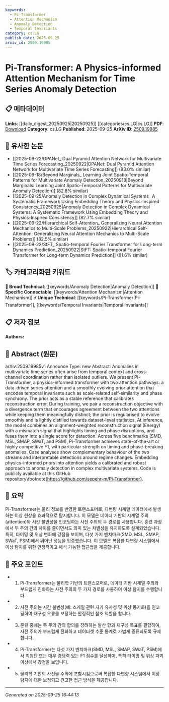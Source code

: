 ```yaml
---
keywords:
  - Pi-Transformer
  - Attention Mechanism
  - Anomaly Detection
  - Temporal Invariants
category: cs.LG
publish_date: 2025-09-25
arxiv_id: 2509.19985
---
```


<!-- KEYWORD_LINKING_METADATA:
{
  "processed_timestamp": "2025-09-25T16:44:13.710193",
  "vocabulary_version": "1.0",
  "selected_keywords": [
    "Pi-Transformer",
    "Attention Mechanism",
    "Anomaly Detection",
    "Temporal Invariants"
  ],
  "rejected_keywords": [],
  "similarity_scores": {
    "Pi-Transformer": 0.8,
    "Attention Mechanism": 0.85,
    "Anomaly Detection": 0.78,
    "Temporal Invariants": 0.75
  },
  "extraction_method": "AI_prompt_based",
  "budget_applied": true,
  "candidates_json": {
    "candidates": [
      {
        "surface": "Pi-Transformer",
        "canonical": "Pi-Transformer",
        "aliases": [
          "Physics-informed Transformer"
        ],
        "category": "unique_technical",
        "rationale": "Introduces a novel transformer variant specifically designed for anomaly detection in time series.",
        "novelty_score": 0.85,
        "connectivity_score": 0.65,
        "specificity_score": 0.9,
        "link_intent_score": 0.8
      },
      {
        "surface": "Attention Mechanism",
        "canonical": "Attention Mechanism",
        "aliases": [
          "Attention"
        ],
        "category": "specific_connectable",
        "rationale": "Central to the model's architecture, facilitating connections to existing work on attention mechanisms.",
        "novelty_score": 0.4,
        "connectivity_score": 0.88,
        "specificity_score": 0.7,
        "link_intent_score": 0.85
      },
      {
        "surface": "Anomaly Detection",
        "canonical": "Anomaly Detection",
        "aliases": [
          "Outlier Detection"
        ],
        "category": "broad_technical",
        "rationale": "Core application area of the research, linking to a broad range of anomaly detection studies.",
        "novelty_score": 0.3,
        "connectivity_score": 0.75,
        "specificity_score": 0.65,
        "link_intent_score": 0.78
      },
      {
        "surface": "Temporal Invariants",
        "canonical": "Temporal Invariants",
        "aliases": [
          "Temporal Consistency"
        ],
        "category": "unique_technical",
        "rationale": "Key concept in the model's design, emphasizing the role of stable temporal features.",
        "novelty_score": 0.7,
        "connectivity_score": 0.6,
        "specificity_score": 0.8,
        "link_intent_score": 0.75
      }
    ],
    "ban_list_suggestions": [
      "multivariate time series",
      "state-of-the-art",
      "case analyses"
    ]
  },
  "decisions": [
    {
      "candidate_surface": "Pi-Transformer",
      "resolved_canonical": "Pi-Transformer",
      "decision": "linked",
      "scores": {
        "novelty": 0.85,
        "connectivity": 0.65,
        "specificity": 0.9,
        "link_intent": 0.8
      }
    },
    {
      "candidate_surface": "Attention Mechanism",
      "resolved_canonical": "Attention Mechanism",
      "decision": "linked",
      "scores": {
        "novelty": 0.4,
        "connectivity": 0.88,
        "specificity": 0.7,
        "link_intent": 0.85
      }
    },
    {
      "candidate_surface": "Anomaly Detection",
      "resolved_canonical": "Anomaly Detection",
      "decision": "linked",
      "scores": {
        "novelty": 0.3,
        "connectivity": 0.75,
        "specificity": 0.65,
        "link_intent": 0.78
      }
    },
    {
      "candidate_surface": "Temporal Invariants",
      "resolved_canonical": "Temporal Invariants",
      "decision": "linked",
      "scores": {
        "novelty": 0.7,
        "connectivity": 0.6,
        "specificity": 0.8,
        "link_intent": 0.75
      }
    }
  ]
}
-->

# Pi-Transformer: A Physics-informed Attention Mechanism for Time Series Anomaly Detection

## 📋 메타데이터

**Links**: [[daily_digest_20250925|20250925]] [[categories/cs.LG|cs.LG]]
**PDF**: [Download](https://arxiv.org/pdf/2509.19985.pdf)
**Category**: cs.LG
**Published**: 2025-09-25
**ArXiv ID**: [2509.19985](https://arxiv.org/abs/2509.19985)

## 🔗 유사한 논문
- [[2025-09-22/DPANet_ Dual Pyramid Attention Network for Multivariate Time Series Forecasting_20250922|DPANet: Dual Pyramid Attention Network for Multivariate Time Series Forecasting]] (83.0% similar)
- [[2025-09-18/Beyond Marginals_ Learning Joint Spatio-Temporal Patterns for Multivariate Anomaly Detection_20250918|Beyond Marginals: Learning Joint Spatio-Temporal Patterns for Multivariate Anomaly Detection]] (82.8% similar)
- [[2025-09-25/Anomaly Detection in Complex Dynamical Systems_ A Systematic Framework Using Embedding Theory and Physics-Inspired Consistency_20250925|Anomaly Detection in Complex Dynamical Systems: A Systematic Framework Using Embedding Theory and Physics-Inspired Consistency]] (82.7% similar)
- [[2025-09-22/Hierarchical Self-Attention_ Generalizing Neural Attention Mechanics to Multi-Scale Problems_20250922|Hierarchical Self-Attention: Generalizing Neural Attention Mechanics to Multi-Scale Problems]] (82.5% similar)
- [[2025-09-22/StFT_ Spatio-temporal Fourier Transformer for Long-term Dynamics Prediction_20250922|StFT: Spatio-temporal Fourier Transformer for Long-term Dynamics Prediction]] (81.6% similar)

## 🏷️ 카테고리화된 키워드
**🧠 Broad Technical**: [[keywords/Anomaly Detection|Anomaly Detection]]
**🔗 Specific Connectable**: [[keywords/Attention Mechanism|Attention Mechanism]]
**⚡ Unique Technical**: [[keywords/Pi-Transformer|Pi-Transformer]], [[keywords/Temporal Invariants|Temporal Invariants]]

## 📋 저자 정보

**Authors:** 

## 📄 Abstract (원문)

arXiv:2509.19985v1 Announce Type: new 
Abstract: Anomalies in multivariate time series often arise from temporal context and cross-channel coordination rather than isolated outliers. We present Pi-Transformer, a physics-informed transformer with two attention pathways: a data-driven series attention and a smoothly evolving prior attention that encodes temporal invariants such as scale-related self-similarity and phase synchrony. The prior acts as a stable reference that calibrates reconstruction error. During training, we pair a reconstruction objective with a divergence term that encourages agreement between the two attentions while keeping them meaningfully distinct; the prior is regularised to evolve smoothly and is lightly distilled towards dataset-level statistics. At inference, the model combines an alignment-weighted reconstruction signal (Energy) with a mismatch signal that highlights timing and phase disruptions, and fuses them into a single score for detection. Across five benchmarks (SMD, MSL, SMAP, SWaT, and PSM), Pi-Transformer achieves state-of-the-art or highly competitive F1, with particular strength on timing and phase-breaking anomalies. Case analyses show complementary behaviour of the two streams and interpretable detections around regime changes. Embedding physics-informed priors into attention yields a calibrated and robust approach to anomaly detection in complex multivariate systems. Code is publicly available at this GitHub repository\footnote{https://github.com/sepehr-m/Pi-Transformer}.

## 📝 요약

Pi-Transformer는 물리 정보를 반영한 트랜스포머로, 다변량 시계열 데이터에서 발생하는 이상 현상을 효과적으로 탐지합니다. 이 모델은 데이터 기반의 시계열 주의(attention)와 시간 불변성을 인코딩하는 사전 주의의 두 경로를 사용합니다. 훈련 과정에서 두 주의 간의 차이를 줄이면서도 의미 있는 차별성을 유지하도록 설계되었습니다. 특히, 타이밍 및 위상 변화에 강점을 보이며, 다섯 가지 벤치마크(SMD, MSL, SMAP, SWaT, PSM)에서 뛰어난 성능을 입증했습니다. 이 모델은 복잡한 다변량 시스템에서 이상 탐지를 위한 안정적이고 해석 가능한 접근법을 제공합니다.

## 🎯 주요 포인트

- 1. Pi-Transformer는 물리학 기반의 트랜스포머로, 데이터 기반 시계열 주의와 부드럽게 진화하는 사전 주의의 두 가지 경로를 사용하여 이상 탐지를 수행합니다.
- 2. 사전 주의는 시간 불변성(예: 스케일 관련 자기 유사성 및 위상 동기화)을 인코딩하여 재구성 오류를 보정하는 안정적인 참조 역할을 합니다.
- 3. 훈련 중에는 두 주의 간의 합의를 장려하는 발산 항과 재구성 목표를 결합하여, 사전 주의가 부드럽게 진화하고 데이터셋 수준 통계로 가볍게 증류되도록 규제합니다.
- 4. Pi-Transformer는 다섯 가지 벤치마크(SMD, MSL, SMAP, SWaT, PSM)에서 최첨단 또는 매우 경쟁력 있는 F1 점수를 달성하며, 특히 타이밍 및 위상 파괴 이상에서 강점을 보입니다.
- 5. 물리학 기반의 사전을 주의에 포함시킴으로써 복잡한 다변량 시스템에서 이상 탐지에 대한 보정되고 견고한 접근 방식을 제공합니다.


---

*Generated on 2025-09-25 16:44:13*